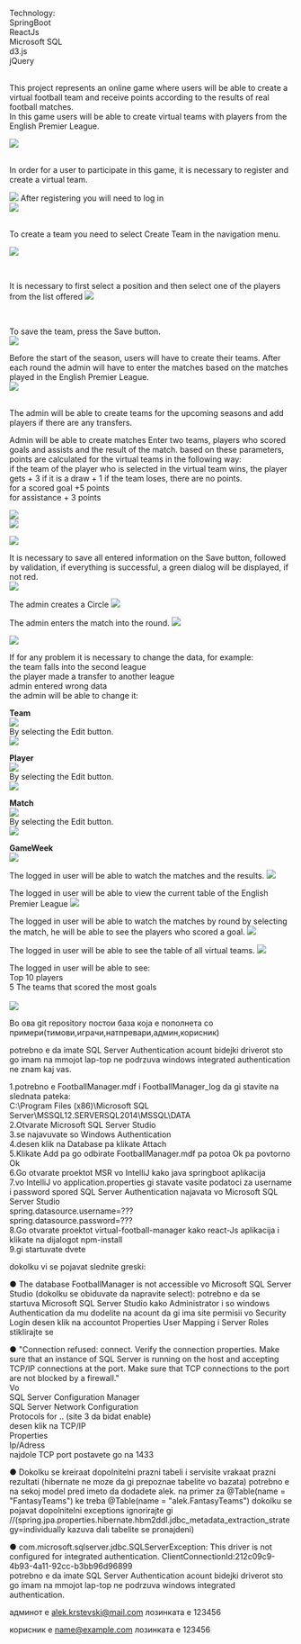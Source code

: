 Technology:<br />
SpringBoot<br />
ReactJs<br />
Microsoft SQL<br />
d3.js<br />
jQuery<br />
<br />

This project represents an online game where users will be able to create a virtual football team and receive points according to the results of real football matches.<br />
In this game users will be able to create virtual teams with players from the English Premier League.<br />


![](images/home.jpg)<br />

<br />
In order for a user to participate in this game, it is necessary to register and create a virtual team.<br />

![](images/register.jpg)
After registering you will need to log in<br />
![](images/login.jpg)

<br />
To create a team you need to select Create Team in the navigation menu.<br />

![](images/createfantasyteam.jpg)

<br />

It is necessary to first select a position and then select one of the players from the list offered
![](images/fantasyteamerror.jpg)


<br />

To save the team, press the Save button.<br />
![](images/fantasyteam.jpg)
<br />

Before the start of the season, users will have to create their teams.
After each round the admin will have to enter the matches based on the matches played in the English Premier League.
<br />
![](images/adminpanel.jpg)

<br />
The admin will be able to create teams for the upcoming seasons and add players if there are any transfers.<br />


Admin will be able to create matches
Enter two teams, players who scored goals and assists and the result of the match.
based on these parameters, points are calculated for the virtual teams in the following way:<br />
if the team of the player who is selected in the virtual team wins, the player gets + 3 if it is a draw + 1 if the team loses, there are no points. <br />
for a scored goal +5 points<br />
for assistance + 3 points<br />

![](images/admincreate.jpg)<br />
![](images/admincreate1.jpg)<br />



![](images/admincreate2.jpg)<br />


It is necessary to save all entered information on the Save button, followed by validation, if everything is successful, a green dialog will be displayed, if not red.<br />
![](images/admincreate3.jpg)<br />

The admin creates a Circle
![](images/admincreate4.jpg)<br />

The admin enters the match into the round.
![](images/admincreate6.jpg)<br />

![](images/admincreate5.jpg)<br />



If for any problem it is necessary to change the data, for example:<br />
the team falls into the second league<br />
the player made a transfer to another league<br />
admin entered wrong data<br />
the admin will be able to change it:<br />

**Team**
<br />
![](images/adminteam.jpg)
<br />
By selecting the Edit button.<br />
![](images/adminteamedit.jpg)
<br />

**Player**
<br />
![](images/adminplayer.jpg)
<br />
By selecting the Edit button.<br />
![](images/adminplayeredit.jpg)
<br />

**Match**
<br />
![](images/adminmatch.jpg)
<br />
By selecting the Edit button.<br />
![](images/adminmatchedit.jpg)
<br />

**GameWeek**
<br />
![](images/admingameweek.jpg)<br />

The logged in user will be able to watch the matches and the results.
![](images/matchresult.jpg)<br />

The logged in user will be able to view the current table of the English Premier League
![](images/Leaguetable.jpg)<br />

The logged in user will be able to watch the matches by round by selecting the match, he will be able to see the players who scored a goal.
![](images/gameweek.jpg)<br />

The logged in user will be able to see the table of all virtual teams.
![](images/fantasytable.jpg)<br />

The logged in user will be able to see:<br />
Top 10 players <br />
5 The teams that scored the most goals<br />
<br />
![](images/stats.jpg)<br />

Во ова git repository постои база која е пополнета со примери(тимови,играчи,натпревари,админ,корисник)

potrebno e da imate SQL Server Authentication acount
bidejki driverot sto go imam na mmojot lap-top ne podrzuva windows integrated authentication ne znam kaj vas. 


1.potrebno e FootballManager.mdf i FootballManager_log da gi stavite na
slednata pateka:<br />
C:\Program Files (x86)\Microsoft SQL Server\MSSQL12.SERVERSQL2014\MSSQL\DATA
<br />
2.Otvarate Microsoft SQL Server Studio<br />
3.se najavuvate so Windows Authentication<br />
4.desen klik na Database pa klikate Attach<br />
5.Klikate Add pa go odbirate FootballManager.mdf pa potoa Ok pa povtorno Ok<br />
6.Go otvarate proektot MSR vo IntelliJ kako java springboot aplikacija<br />
7.vo IntelliJ vo application.properties gi stavate vasite podatoci za username i password spored SQL Server Authentication najavata vo
Microsoft SQL Server Studio<br />
spring.datasource.username=???<br />
spring.datasource.password=???<br />
8.Go otvarate proektot virtual-football-manager kako react-Js aplikacija i klikate na dijalogot npm-install <br />
9.gi startuvate dvete<br />

dokolku vi se pojavat slednite greski:

● The database FootballManager is not accessible vo Microsoft SQL Server Studio (dokolku se obiduvate da napravite select):
 potrebno e da se startuva Microsoft SQL Server Studio kako Administrator i so windows Authentication da mu dodelite na acount da gi ima site permisii vo Security 
Login desen klik na accountot Properties 
User Mapping i Server Roles stiklirajte se
 
● "Connection refused: connect. Verify the connection properties. Make sure that an instance of SQL Server is running on the host and accepting TCP/IP connections at the port. Make sure that TCP connections to the port are not blocked by a firewall."
<br />
Vo<br />
SQL Server Configuration Manager<br />
SQL Server Network Configuration<br />
Protocols for .. (site 3 da bidat enable)<br />
desen klik na TCP/IP<br />
Properties<br />
Ip/Adress<br />
najdole TCP port postavete go na 1433<br />

● Dokolku se kreiraat dopolnitelni prazni tabeli i servisite vrakaat prazni rezultati 
(hibernate ne moze da gi prepoznae tabelite vo bazata) potrebno e na sekoj model pred imeto da dodadete alek.
na primer za @Table(name = "FantasyTeams") ke treba  @Table(name = "alek.FantasyTeams")
dokolku se pojavat dopolnitelni exceptions ignorirajte gi 
//(spring.jpa.properties.hibernate.hbm2ddl.jdbc_metadata_extraction_strategy=individually kazuva dali tabelite se pronajdeni)


● com.microsoft.sqlserver.jdbc.SQLServerException: This driver is not configured for integrated authentication. ClientConnectionId:212c09c9-4b93-4a11-92cc-b3bb96d96899
<br />
potrebno e da imate SQL Server Authentication acount
bidejki driverot sto go imam na mmojot lap-top ne podrzuva windows integrated authentication. 



админот е alek.krstevski@mail.com
лозинката е 123456

корисник е name@example.com
лозинката е 123456


